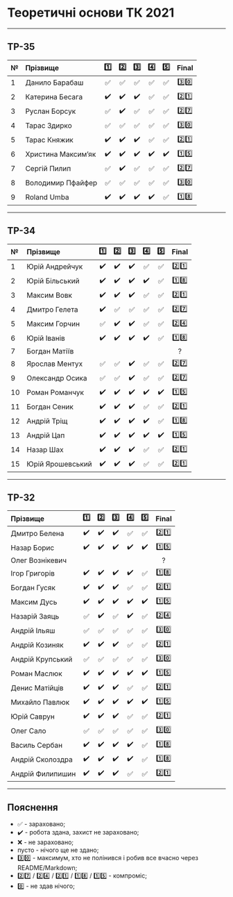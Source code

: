 # Теоретичні основи ТК 2021

---
## ТР-35
| №   | Прізвище          | :one: | :two: | :three: | :four: | :five: | Final |
|:--- | :---------------- |:-------------------------------------:|:-------------------------------------:|:-------------------------------------:|:-------------------------------------:|:-------------------------------------:|:-------------------------------------:|
| 1   | Данило Барабаш    |:white_check_mark:|:white_check_mark:|:white_check_mark:|:white_check_mark:|:white_check_mark:|:three::zero:|
| 2   | Катерина Бесага   |:heavy_check_mark:|:heavy_check_mark:|:heavy_check_mark:|:white_check_mark:|:white_check_mark:|:two::one:|
| 3   | Руслан Борсук     |:white_check_mark:|:heavy_check_mark:|:white_check_mark:|:white_check_mark:|:white_check_mark:|:two::seven:|
| 4   | Тарас Здирко      |:white_check_mark:|:white_check_mark:|:white_check_mark:|:white_check_mark:|:white_check_mark:|:three::zero:|
| 5   | Тарас Княжик      |:heavy_check_mark:|:heavy_check_mark:|:heavy_check_mark:|:white_check_mark:|:white_check_mark:|:two::one:|
| 6   | Христина Максим’як|:heavy_check_mark:|:heavy_check_mark:|:heavy_check_mark:|:heavy_check_mark:|:heavy_check_mark:|:one::five:|
| 7   | Сергій Пилип      |:white_check_mark:|:heavy_check_mark:|:white_check_mark:|:white_check_mark:|:white_check_mark:|:two::seven:|
| 8   | Володимир Пфайфер |:white_check_mark:|:white_check_mark:|:white_check_mark:|:white_check_mark:|:white_check_mark:|:three::zero:|
| 9   | Roland Umba       |:heavy_check_mark:|:heavy_check_mark:|:heavy_check_mark:|:heavy_check_mark:|:white_check_mark:|:one::eight:|

---
## ТР-34
| №   | Прізвище          | :one: | :two: | :three: | :four: | :five: | Final |
|:--- | :---------------- |:-------------------------------------:|:-------------------------------------:|:-------------------------------------:|:-------------------------------------:|:-------------------------------------:|:-------------------------------------:|
| 1   | Юрій Андрейчук    |:heavy_check_mark:|:heavy_check_mark:|:heavy_check_mark:|:white_check_mark:|:white_check_mark:|:two::one:|
| 2   | Юрій Більський    |:heavy_check_mark:|:heavy_check_mark:|:heavy_check_mark:|:heavy_check_mark:|:white_check_mark:|:one::eight:|
| 3   | Максим Вовк       |:heavy_check_mark:|:heavy_check_mark:|:heavy_check_mark:|:white_check_mark:|:white_check_mark:|:two::one:|
| 4   | Дмитро Гелета     |:heavy_check_mark:|:white_check_mark:|:white_check_mark:|:white_check_mark:|:white_check_mark:|:two::seven:|
| 5   | Максим Горчин     |:white_check_mark:|:heavy_check_mark:|:heavy_check_mark:|:white_check_mark:|:white_check_mark:|:two::four:|
| 6   | Юрій Іванів       |:heavy_check_mark:|:heavy_check_mark:|:heavy_check_mark:|:heavy_check_mark:|:white_check_mark:|:one::eight:|
| 7   | Богдан Матіїв     ||||||?|
| 8   | Ярослав Ментух    |:white_check_mark:|:white_check_mark:|:heavy_check_mark:|:white_check_mark:|:white_check_mark:|:two::seven:|
| 9   | Олександр Осика   |:white_check_mark:|:white_check_mark:|:heavy_check_mark:|:white_check_mark:|:white_check_mark:|:two::seven:|
| 10  | Роман Романчук    |:heavy_check_mark:|:heavy_check_mark:|:heavy_check_mark:|:heavy_check_mark:|:heavy_check_mark:|:one::five:|
| 11  | Богдан Сеник      |:heavy_check_mark:|:heavy_check_mark:|:heavy_check_mark:|:white_check_mark:|:white_check_mark:|:two::one:|
| 12  | Андрій Тріщ       |:heavy_check_mark:|:heavy_check_mark:|:heavy_check_mark:|:heavy_check_mark:|:white_check_mark:|:one::eight:|
| 13  | Андрій Цап        |:heavy_check_mark:|:heavy_check_mark:|:heavy_check_mark:|:heavy_check_mark:|:heavy_check_mark:|:one::five:|
| 14  | Назар Шах         |:heavy_check_mark:|:heavy_check_mark:|:heavy_check_mark:|:white_check_mark:|:white_check_mark:|:two::one:|
| 15  | Юрій Ярошевський  |:heavy_check_mark:|:heavy_check_mark:|:heavy_check_mark:|:white_check_mark:|:white_check_mark:|:two::one:|

---
## ТР-32
| Прізвище          | :one: | :two: | :three: | :four: | :five: | Final |
| :---------------- |:-------------------------------------:|:-------------------------------------:|:-------------------------------------:|:-------------------------------------:|:-------------------------------------:|:-------------------------------------:|
| Дмитро Белена     |:heavy_check_mark:|:heavy_check_mark:|:heavy_check_mark:|:white_check_mark:|:white_check_mark:|:two::one:|
| Назар Борис       |:heavy_check_mark:|:heavy_check_mark:|:heavy_check_mark:|:heavy_check_mark:|:heavy_check_mark:|:one::five:|
| Олег Вознікевич   ||||||?|
| Ігор Григорів     |:heavy_check_mark:|:heavy_check_mark:|:heavy_check_mark:|:heavy_check_mark:|:white_check_mark:|:one::eight:|
| Богдан Гусяк      |:heavy_check_mark:|:heavy_check_mark:|:heavy_check_mark:|:white_check_mark:|:white_check_mark:|:two::one:|
| Максим Дусь       |:heavy_check_mark:|:heavy_check_mark:|:heavy_check_mark:|:heavy_check_mark:|:heavy_check_mark:|:one::five:|
| Назарій Заяць     |:white_check_mark:|:heavy_check_mark:|:white_check_mark:|:heavy_check_mark:|:white_check_mark:|:two::four:|
| Андрій Ільяш      |:white_check_mark:|:white_check_mark:|:white_check_mark:|:white_check_mark:|:white_check_mark:|:three::zero:|
| Андрій Козиняк    |:heavy_check_mark:|:heavy_check_mark:|:heavy_check_mark:|:white_check_mark:|:white_check_mark:|:two::one:|
| Андрій Крупський  |:white_check_mark:|:white_check_mark:|:white_check_mark:|:white_check_mark:|:white_check_mark:|:three::zero:|
| Роман Маслюк      |:heavy_check_mark:|:heavy_check_mark:|:heavy_check_mark:|:heavy_check_mark:|:heavy_check_mark:|:one::five:|
| Денис Матійців    |:heavy_check_mark:|:heavy_check_mark:|:heavy_check_mark:|:white_check_mark:|:white_check_mark:|:two::one:|
| Михайло Павлюк    |:heavy_check_mark:|:heavy_check_mark:|:heavy_check_mark:|:heavy_check_mark:|:heavy_check_mark:|:one::five:|
| Юрій Саврун       |:heavy_check_mark:|:heavy_check_mark:|:heavy_check_mark:|:white_check_mark:|:white_check_mark:|:two::one:|
| Олег Сало         |:white_check_mark:|:white_check_mark:|:white_check_mark:|:white_check_mark:|:white_check_mark:|:three::zero:|
| Василь Сербан     |:heavy_check_mark:|:heavy_check_mark:|:heavy_check_mark:|:heavy_check_mark:|:white_check_mark:|:one::eight:|
| Андрій Сколоздра  |:heavy_check_mark:|:heavy_check_mark:|:heavy_check_mark:|:heavy_check_mark:|:white_check_mark:|:one::eight:|
| Андрій Филипишин  |:heavy_check_mark:|:heavy_check_mark:|:heavy_check_mark:|:white_check_mark:|:white_check_mark:|:two::one:|


---
## Пояснення
- :white_check_mark: - зараховано;
- :heavy_check_mark: - робота здана, захист не зараховано;
- :x: - не зараховано;
- пусто - нічого ще не здано;
- :three::zero: - максимум, хто не полінився і робив все вчасно через README/Markdown;
- :two::seven: / :two::four: / :two::one: / :one::eight: / :one::five: - компроміс;
- :zero: - не здав нічого;
